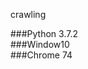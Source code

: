 crawling
[^1]:문장의 끝에 스페이스바를 두번누르던지 엔터를 두번눌러야지 다음줄로 넘어갑니다.
[^2]:# 을 이용하여 정할수 있으며 아래와 같이 #의 개수에 따라 크기가 달라집니다.
[^3]:강조는 ** 을 강조하고 싶은 부분의 양쪽을 감싸주면 됩니다.
[^4]:기울임체는 *** 을 기울이고 싶은 부분의 양쪽을 감싸주면 됩니다.
[^5]:취소선은 ~~ 을 취소선을 넣고싶은 부분의 양쪾을 감싸주면 됩니다.
[^6]:코드 넣기 기능은 ''' 언어 로 감싸주면 되고 자동 하이라이트를 지원합니다.
[^7]:인용을 하려면 문장 앞에 >를 붙이면 됩니다.  


###Python 3.7.2  
###Window10  
###Chrome 74  
##
